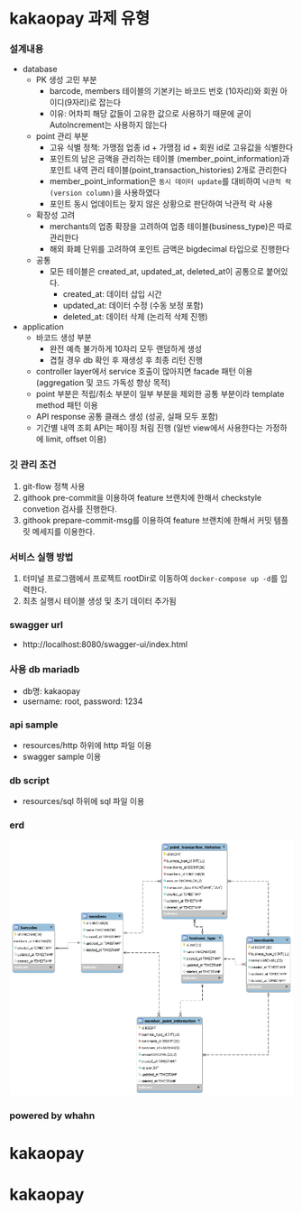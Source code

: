 # kakaopay 과제 유형

### 설계내용
- database
  - PK 생성 고민 부분
    - barcode, members 테이블의 기본키는 바코드 번호 (10자리)와 회원 아이디(9자리)로 잡는다
    - 이유: 어차피 해당 값들이 고유한 값으로 사용하기 때문에 굳이 AutoIncrement는 사용하지 않는다
  - point 관리 부분
    - 고유 식별 정책: 가맹점 업종 id + 가맹점 id + 회원 id로 고유값을 식별한다
    - 포인트의 남은 금액을 관리하는 테이블 (member_point_information)과 포인트 내역 관리 테이블(point_transaction_histories) 2개로 관리한다
    - member_point_information은 `동시 데이터 update`를 대비하여 `낙관적 락(version column)`을 사용하였다
    - 포인트 동시 업데이트는 잦지 않은 상황으로 판단하여 낙관적 락 사용
  - 확장성 고려
    - merchants의 업종 확장을 고려하여 업종 테이블(business_type)은 따로 관리한다
    - 해외 화폐 단위를 고려하여 포인트 금액은 bigdecimal 타입으로 진행한다
  - 공통
    - 모든 테이블은 created_at, updated_at, deleted_at이 공통으로 붙어있다.
      - created_at: 데이터 삽입 시간
      - updated_at: 데이터 수정 (수동 보정 포함)
      - deleted_at: 데이터 삭제 (논리적 삭제 진행)
- application
  - 바코드 생성 부분
    - 완전 예측 불가하게 10자리 모두 랜덤하게 생성
    - 겹칠 경우 db 확인 후 재생성 후 최종 리턴 진행 
  - controller layer에서 service 호출이 많아지면 facade 패턴 이용 (aggregation 및 코드 가독성 향상 목적)
  - point 부분은 적립/취소 부분이 일부 부분을 제외한 공통 부분이라 template method 패턴 이용
  - API response 공통 클래스 생성 (성공, 실패 모두 포함)
  - 기간별 내역 조회 API는 페이징 처림 진행 (일반 view에서 사용한다는 가정하에 limit, offset 이용)

### 깃 관리 조건
1. git-flow 정책 사용
2. githook pre-commit을 이용하여 feature 브랜치에 한해서 checkstyle convetion 검사를 진행한다.
3. githook prepare-commit-msg를 이용하여 feature 브랜치에 한해서 커밋 템플릿 메세지를 이용한다.

### 서비스 실행 방법
1. 터미널 프로그램에서 프로젝트 rootDir로 이동하여 `docker-compose up -d`를 입력한다.
2. 최초 실행시 테이블 생성 및 초기 데이터 추가됨

### swagger url
- http://localhost:8080/swagger-ui/index.html

### 사용 db mariadb
- db명: kakaopay
- username: root, password: 1234

### api sample
- resources/http 하위에 http 파일 이용
- swagger sample 이용

### db script
- resources/sql 하위에 sql 파일 이용

### erd
<img src="kakaopay_erd.png">


### powered by whahn
# kakaopay
# kakaopay
